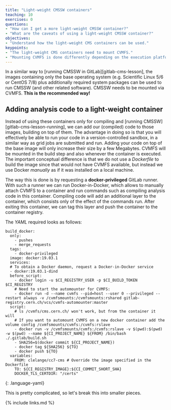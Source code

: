 ```yaml
---
title: "Light-weight CMSSW containers"
teaching: 10
exercises: 0
questions:
- "How can I get a more light-weight CMSSW container?"
- "What are the caveats of using a light-weight CMSSW container?"
objectives:
- "Understand how the light-weight CMS containers can be used."
keypoints:
- "The light-weight CMS containers need to mount CVMFS."
- "Mounting CVMFS is done differently depending on the execution platform and container run-time."
---
```

In a similar way to [running CMSSW in GitLab][gitlab-cms-lesson], the
images containing only the base operating system (e.g. Scientific Linux 5/6
or CentOS 7/8) plus additionally required system packages can be used to run
CMSSW (and other related software). CMSSW needs to be mounted via CVMFS.
**This is the recommended way!**

## Adding analysis code to a light-weight container

Instead of using these containers only for compiling and
[running CMSSW][gitlab-cms-lesson-running], we can add our (compiled) code to
those images, building on top of them. The advantage in doing so is that you
will effectively be able to run your code in a version-controlled sandbox, in
a similar way as grid jobs are submitted and run. Adding your code on top of
the base image will only increase their size by a few Megabytes. CVMFS will
be mounted in the build step and also whenever the container is executed.
The important conceptual difference is that we do not use a *Dockerfile* to
build the image since that would not have CVMFS available, but instead we use
Docker *manually* as if it was installed on a local machine.

The way this is done is by requesting a **docker-privileged** GitLab runner.
With such a runner we can run Docker-in-Docker, which allows to manually
attach CVMFS to a container and run commands such as compiling analysis code
in this container. Compiling code will add an additional layer to the
container, which consists only of the effect of the commands run. After
exiting this container, we can tag this layer and push the container to the
container registry.

The *YAML* required looks as follows:

~~~
build_docker:
  only:
    - pushes
    - merge_requests
  tags:
    - docker-privileged
  image: docker:19.03.1
  services:
  # To obtain a Docker daemon, request a Docker-in-Docker service
  - docker:19.03.1-dind
  before_script:
    - docker login -u $CI_REGISTRY_USER -p $CI_BUILD_TOKEN $CI_REGISTRY
    # Need to start the automounter for CVMFS:
    - docker run -d --name cvmfs --pid=host --user 0 --privileged --restart always -v /cvmfsmounts:/cvmfsmounts:rshared gitlab-registry.cern.ch/vcs/cvmfs-automounter:master
  script:
    # ls /cvmfs/cms.cern.ch/ won't work, but from the container it will
    # If you want to automount CVMFS on a new docker container add the volume config /cvmfsmounts/cvmfs:/cvmfs:rslave
    - docker run -v /cvmfsmounts/cvmfs:/cvmfs:rslave -v $(pwd):$(pwd) -w $(pwd) --name ${CI_PROJECT_NAME} ${FROM} /bin/bash ./.gitlab/build.sh
    - SHA256=$(docker commit ${CI_PROJECT_NAME})
    - docker tag ${SHA256} ${TO}
    - docker push ${TO}
  variables:
    FROM: clelange/cc7-cms # Override the image specified in the Dockerfile
    TO: ${CI_REGISTRY_IMAGE}:${CI_COMMIT_SHORT_SHA}
    DOCKER_TLS_CERTDIR: "/certs"
~~~
{: .language-yaml}

This is pretty complicated, so let's break this into smaller pieces.

{% include links.md %}

